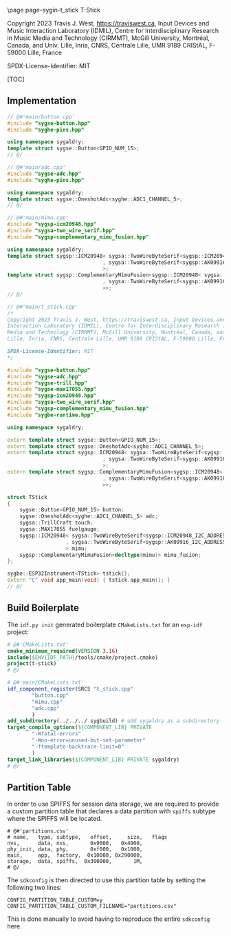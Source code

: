 \page page-sygin-t_stick T-Stick

Copyright 2023 Travis J. West, https://traviswest.ca, Input Devices and Music
Interaction Laboratory (IDMIL), Centre for Interdisciplinary Research in Music
Media and Technology (CIRMMT), McGill University, Montréal, Canada, and Univ.
Lille, Inria, CNRS, Centrale Lille, UMR 9189 CRIStAL, F-59000 Lille, France

SPDX-License-Identifier: MIT

[TOC]

## Implementation

```cpp
// @#'main/button.cpp'
#include "sygse-button.hpp"
#include "syghe-pins.hpp"

using namespace sygaldry;
template struct sygse::Button<GPIO_NUM_15>;
// @/
```

```cpp
// @#'main/adc.cpp'
#include "sygse-adc.hpp"
#include "syghe-pins.hpp"

using namespace sygaldry;
template struct sygse::OneshotAdc<syghe::ADC1_CHANNEL_5>;
// @/
```

```cpp
// @#'main/mimu.cpp'
#include "sygsp-icm20948.hpp"
#include "sygsa-two_wire_serif.hpp"
#include "sygsp-complementary_mimu_fusion.hpp"

using namespace sygaldry;
template struct sygsp::ICM20948< sygsa::TwoWireByteSerif<sygsp::ICM20948_I2C_ADDRESS_1>
                               , sygsa::TwoWireByteSerif<sygsp::AK09916_I2C_ADDRESS>
                               >;
template struct sygsp::ComplementaryMimuFusion<sygsp::ICM20948< sygsa::TwoWireByteSerif<sygsp::ICM20948_I2C_ADDRESS_1>
                               , sygsa::TwoWireByteSerif<sygsp::AK09916_I2C_ADDRESS>
                               >>;
// @/
```

```cpp
// @#'main/t_stick.cpp'
/*
Copyright 2023 Travis J. West, https://traviswest.ca, Input Devices and Music
Interaction Laboratory (IDMIL), Centre for Interdisciplinary Research in Music
Media and Technology (CIRMMT), McGill University, Montréal, Canada, and Univ.
Lille, Inria, CNRS, Centrale Lille, UMR 9189 CRIStAL, F-59000 Lille, France

SPDX-License-Identifier: MIT
*/

#include "sygse-button.hpp"
#include "sygse-adc.hpp"
#include "sygse-trill.hpp"
#include "sygse-max17055.hpp"
#include "sygsp-icm20948.hpp"
#include "sygsa-two_wire_serif.hpp"
#include "sygsp-complementary_mimu_fusion.hpp"
#include "sygbe-runtime.hpp"

using namespace sygaldry;

extern template struct sygse::Button<GPIO_NUM_15>;
extern template struct sygse::OneshotAdc<syghe::ADC1_CHANNEL_5>;
extern template struct sygsp::ICM20948< sygsa::TwoWireByteSerif<sygsp::ICM20948_I2C_ADDRESS_1>
                               , sygsa::TwoWireByteSerif<sygsp::AK09916_I2C_ADDRESS>
                               >;
extern template struct sygsp::ComplementaryMimuFusion<sygsp::ICM20948< sygsa::TwoWireByteSerif<sygsp::ICM20948_I2C_ADDRESS_1>
                               , sygsa::TwoWireByteSerif<sygsp::AK09916_I2C_ADDRESS>
                               >>;

struct TStick
{
    sygse::Button<GPIO_NUM_15> button;
    sygse::OneshotAdc<syghe::ADC1_CHANNEL_5> adc;
    sygsa::TrillCraft touch;
    sygsa::MAX17055 fuelgauge;
    sygsp::ICM20948< sygsa::TwoWireByteSerif<sygsp::ICM20948_I2C_ADDRESS_1>
                   , sygsa::TwoWireByteSerif<sygsp::AK09916_I2C_ADDRESS>
                   > mimu;
    sygsp::ComplementaryMimuFusion<decltype(mimu)> mimu_fusion;
};

sygbe::ESP32Instrument<TStick> tstick{};
extern "C" void app_main(void) { tstick.app_main(); }
// @/
```

## Build Boilerplate

The `idf.py init` generated boilerplate `CMakeLists.txt` for an `esp-idf` project:

```cmake
# @#'CMakeLists.txt'
cmake_minimum_required(VERSION 3.16)
include($ENV{IDF_PATH}/tools/cmake/project.cmake)
project(t-stick)
# @/
```

```cmake
# @#'main/CMakeLists.txt'
idf_component_register(SRCS "t_stick.cpp"
        "button.cpp"
        "mimu.cpp"
        "adc.cpp"
        )
add_subdirectory(../../../ sygbuild) # add sygaldry as a subdirectory
target_compile_options(${COMPONENT_LIB} PRIVATE
        "-Wfatal-errors"
        "-Wno-error=unused-but-set-parameter"
        "-ftemplate-backtrace-limit=0"
        )
target_link_libraries(${COMPONENT_LIB} PRIVATE sygaldry)
# @/
```

## Partition Table

In order to use SPIFFS for session data storage, we are required
to provide a custom partition table that declares a data partition with
`spiffs` subtype where the SPIFFS will be located.

```csv
# @#'partitions.csv'
# name,   type, subtype,   offset,     size,   flags
nvs,      data, nvs,       0x9000,   0x4000,
phy_init, data, phy,       0xf000,   0x1000,
main,     app,  factory,  0x10000, 0x290000,
storage,  data, spiffs,  0x300000,       1M,
# @/
```

The `sdkconfig` is then directed to use this partition table by setting
the following two lines:

```
CONFIG_PARTITION_TABLE_CUSTOM=y
CONFIG_PARTITION_TABLE_CUSTOM_FILENAME="partitions.csv"
```

This is done manually to avoid having to reproduce the entire `sdkconfig` here.
